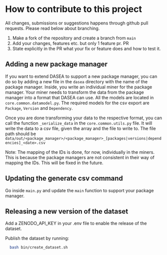 # How to contribute to this project

All changes, submissions or suggestions happens through github pull requests. Please read below about branching.

1. Make a fork of the repository and create a branch from `main`
2. Add your changes, features etc. but only 1 feature pr. PR
3. State explicitly in the PR what your fix or feature does and how to test it.

## Adding a new package manager

If you want to extend DASEA to support a new package manager, you can do so by adding a new file in the `dasea` directory with the name of the package manager. Inside, you write an individual miner for the package manager. Your miner needs to transform the data from the package manager into a format that DASEA can use. All the models are located in `core.common.datamodel.py`. The required models for the csv export are `Package`, `Version` and `Dependency`.

Once you are done transforming your data to the respective format, you can call the function `_serialize_data` in the `core.common.utils.py` file. It will write the data to a csv file, given the array and the file to write to. The file path should be `data/out/<package_manager>/<package_manager>_[packages|versions|dependencies]_<date>.csv`

Note: The mapping of the IDs is done, for now, individually in the miners. This is because the package managers are not consistent in their way of mapping the IDs. This will be fixed in the future.

## Updating the generate csv command

Go inside `main.py` and update the `main` function to support your package manager.

## Releasing a new version of the dataset

Add a ZENODO_API_KEY in your .env file to enable the release of the dataset.

Publish the dataset by running:

```bash
  bash bin/create_dataset.sh
```
